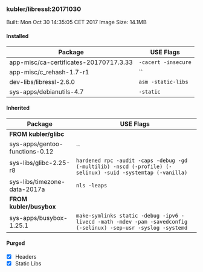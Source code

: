 ### kubler/libressl:20171030

Built: Mon Oct 30 14:35:05 CET 2017
Image Size: 14.1MB

#### Installed
Package | USE Flags
--------|----------
app-misc/ca-certificates-20170717.3.33 | `-cacert -insecure`
app-misc/c_rehash-1.7-r1 | ``
dev-libs/libressl-2.6.0 | `asm -static-libs`
sys-apps/debianutils-4.7 | `-static`
#### Inherited
Package | USE Flags
--------|----------
**FROM kubler/glibc** |
sys-apps/gentoo-functions-0.12 | ``
sys-libs/glibc-2.25-r8 | `hardened rpc -audit -caps -debug -gd (-multilib) -nscd (-profile) (-selinux) -suid -systemtap (-vanilla)`
sys-libs/timezone-data-2017a | `nls -leaps`
**FROM kubler/busybox** |
sys-apps/busybox-1.25.1 | `make-symlinks static -debug -ipv6 -livecd -math -mdev -pam -savedconfig (-selinux) -sep-usr -syslog -systemd`
#### Purged
- [x] Headers
- [x] Static Libs
